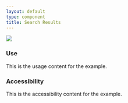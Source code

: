 ```yaml
---
layout: default
type: component
title: Search Results
---
```


<div class="preview">
  <!-- Add HTML markup for example here -->
  <img src="{{ site.baseurl }}/assets/img/static/Search_Results_UI_v1.png">
</div>

<div class="usa-grid-box">
  <div class="width-one-half annotation">
    <h3>Use</h3>
    <p>This is the usage content for the example.</p>
  </div>
  <div class="width-one-half annotation">
    <h3>Accessibility</h3>
    <p>This is the accessibility content for the example.</p>
  </div>  
</div>